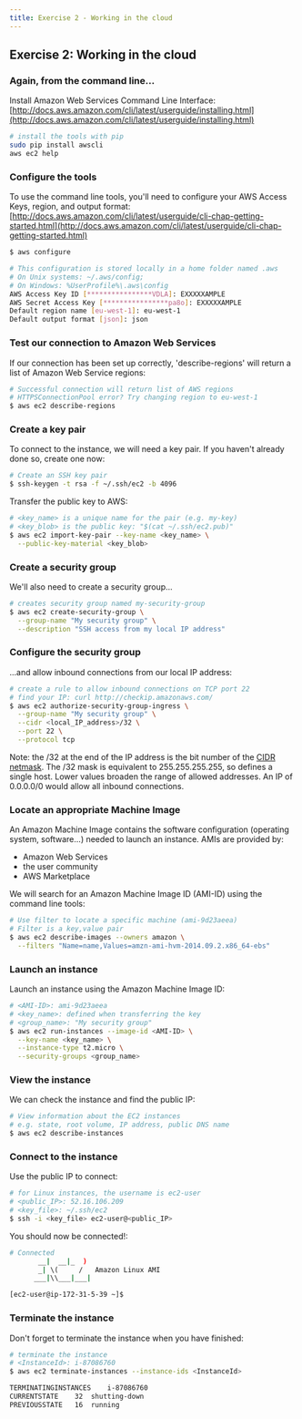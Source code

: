 ```yaml
---
title: Exercise 2 - Working in the cloud
---
```


## Exercise 2: Working in the cloud

### Again, from the command line...

Install Amazon Web Services Command Line Interface:  
[http://docs.aws.amazon.com/cli/latest/userguide/installing.html](http://docs.aws.amazon.com/cli/latest/userguide/installing.html)

``` bash
# install the tools with pip
sudo pip install awscli
aws ec2 help
```

### Configure the tools

To use the command line tools, you'll need to configure your AWS Access Keys, region, and output format:  
[http://docs.aws.amazon.com/cli/latest/userguide/cli-chap-getting-started.html](http://docs.aws.amazon.com/cli/latest/userguide/cli-chap-getting-started.html)

``` bash
$ aws configure

# This configuration is stored locally in a home folder named .aws
# On Unix systems: ~/.aws/config;
# On Windows: %UserProfile%\.aws\config
AWS Access Key ID [****************VDLA]: EXXXXXAMPLE
AWS Secret Access Key [****************pa8o]: EXXXXXAMPLE
Default region name [eu-west-1]: eu-west-1
Default output format [json]: json
```

### Test our connection to Amazon Web Services

If our connection has been set up correctly, 'describe-regions' will return a list of Amazon Web Service regions:

``` bash
# Successful connection will return list of AWS regions
# HTTPSConnectionPool error? Try changing region to eu-west-1
$ aws ec2 describe-regions
```

### Create a key pair

To connect to the instance, we will need a key pair. If you haven't already done so, create one now:

``` bash
# Create an SSH key pair
$ ssh-keygen -t rsa -f ~/.ssh/ec2 -b 4096
```

Transfer the public key to AWS:

``` bash
# <key_name> is a unique name for the pair (e.g. my-key)
# <key_blob> is the public key: "$(cat ~/.ssh/ec2.pub)"
$ aws ec2 import-key-pair --key-name <key_name> \
  --public-key-material <key_blob>
```

### Create a security group

We'll also need to create a security group...

``` bash
# creates security group named my-security-group
$ aws ec2 create-security-group \
  --group-name "My security group" \
  --description "SSH access from my local IP address"
```

### Configure the security group

...and allow inbound connections from our local IP address:

``` bash
# create a rule to allow inbound connections on TCP port 22
# find your IP: curl http://checkip.amazonaws.com/
$ aws ec2 authorize-security-group-ingress \
  --group-name "My security group" \
  --cidr <local_IP_address>/32 \
  --port 22 \
  --protocol tcp
```

Note: the /32 at the end of the IP address is the bit number of the [CIDR netmask](http://en.wikipedia.org/wiki/Classless_Inter-Domain_Routing). The /32 mask is equivalent to 255.255.255.255, so defines a single host. Lower values broaden the range of allowed addresses. An IP of 0.0.0.0/0 would allow all inbound connections.

### Locate an appropriate Machine Image

An Amazon Machine Image contains the software configuration (operating system, software...) needed to launch an instance. AMIs are provided by:

- Amazon Web Services
- the user community
- AWS Marketplace

We will search for an Amazon Machine Image ID (AMI-ID) using the command line tools:

``` bash
# Use filter to locate a specific machine (ami-9d23aeea)
# Filter is a key,value pair
$ aws ec2 describe-images --owners amazon \
  --filters "Name=name,Values=amzn-ami-hvm-2014.09.2.x86_64-ebs"
```

### Launch an instance

Launch an instance using the Amazon Machine Image ID:

``` bash
# <AMI-ID>: ami-9d23aeea
# <key_name>: defined when transferring the key
# <group_name>: "My security group"
$ aws ec2 run-instances --image-id <AMI-ID> \
  --key-name <key_name> \
  --instance-type t2.micro \
  --security-groups <group_name>
```

### View the instance

We can check the instance and find the public IP:

``` bash
# View information about the EC2 instances
# e.g. state, root volume, IP address, public DNS name
$ aws ec2 describe-instances
```

### Connect to the instance

Use the public IP to connect:

``` bash
# for Linux instances, the username is ec2-user
# <public_IP>: 52.16.106.209
# <key_file>: ~/.ssh/ec2
$ ssh -i <key_file> ec2-user@<public_IP>
```

You should now be connected!:

``` bash
# Connected
       __|  __|_  )
       _| \(     /   Amazon Linux AMI
      ___|\\___|___|

[ec2-user@ip-172-31-5-39 ~]$
```

<!-- ### Download and run a script from the web

``` bash
# wget a file from the web (boids?)
[ec2-user@ip-172-31-5-39 ~]$ wget <url>
```
 -->

### Terminate the instance

Don't forget to terminate the instance when you have finished:

``` bash
# terminate the instance
# <InstanceId>: i-87086760
$ aws ec2 terminate-instances --instance-ids <InstanceId>

TERMINATINGINSTANCES    i-87086760
CURRENTSTATE    32  shutting-down
PREVIOUSSTATE   16  running
```
